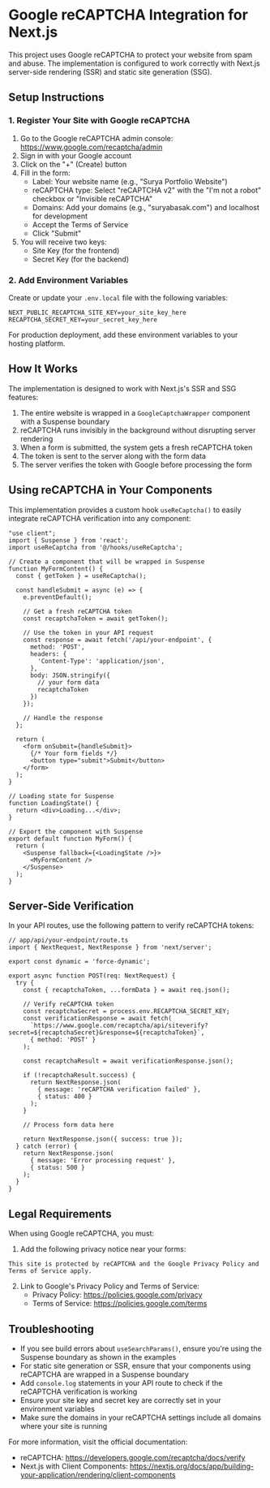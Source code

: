 # Google reCAPTCHA Integration for Next.js

This project uses Google reCAPTCHA to protect your website from spam and abuse. The implementation is configured to work correctly with Next.js server-side rendering (SSR) and static site generation (SSG).

## Setup Instructions

### 1. Register Your Site with Google reCAPTCHA

1. Go to the Google reCAPTCHA admin console: https://www.google.com/recaptcha/admin
2. Sign in with your Google account
3. Click on the "+" (Create) button
4. Fill in the form:
   - Label: Your website name (e.g., "Surya Portfolio Website")
   - reCAPTCHA type: Select "reCAPTCHA v2" with the "I'm not a robot" checkbox or "Invisible reCAPTCHA"
   - Domains: Add your domains (e.g., "suryabasak.com") and localhost for development
   - Accept the Terms of Service
   - Click "Submit"
5. You will receive two keys:
   - Site Key (for the frontend)
   - Secret Key (for the backend)

### 2. Add Environment Variables

Create or update your `.env.local` file with the following variables:

```
NEXT_PUBLIC_RECAPTCHA_SITE_KEY=your_site_key_here
RECAPTCHA_SECRET_KEY=your_secret_key_here
```

For production deployment, add these environment variables to your hosting platform.

## How It Works

The implementation is designed to work with Next.js's SSR and SSG features:

1. The entire website is wrapped in a `GoogleCaptchaWrapper` component with a Suspense boundary
2. reCAPTCHA runs invisibly in the background without disrupting server rendering
3. When a form is submitted, the system gets a fresh reCAPTCHA token
4. The token is sent to the server along with the form data
5. The server verifies the token with Google before processing the form

## Using reCAPTCHA in Your Components

This implementation provides a custom hook `useReCaptcha()` to easily integrate reCAPTCHA verification into any component:

```tsx
"use client";
import { Suspense } from 'react';
import useReCaptcha from '@/hooks/useReCaptcha';

// Create a component that will be wrapped in Suspense
function MyFormContent() {
  const { getToken } = useReCaptcha();
  
  const handleSubmit = async (e) => {
    e.preventDefault();
    
    // Get a fresh reCAPTCHA token
    const recaptchaToken = await getToken();
    
    // Use the token in your API request
    const response = await fetch('/api/your-endpoint', {
      method: 'POST',
      headers: {
        'Content-Type': 'application/json',
      },
      body: JSON.stringify({
        // your form data
        recaptchaToken
      })
    });
    
    // Handle the response
  };
  
  return (
    <form onSubmit={handleSubmit}>
      {/* Your form fields */}
      <button type="submit">Submit</button>
    </form>
  );
}

// Loading state for Suspense
function LoadingState() {
  return <div>Loading...</div>;
}

// Export the component with Suspense
export default function MyForm() {
  return (
    <Suspense fallback={<LoadingState />}>
      <MyFormContent />
    </Suspense>
  );
}
```

## Server-Side Verification

In your API routes, use the following pattern to verify reCAPTCHA tokens:

```tsx
// app/api/your-endpoint/route.ts
import { NextRequest, NextResponse } from 'next/server';

export const dynamic = 'force-dynamic';

export async function POST(req: NextRequest) {
  try {
    const { recaptchaToken, ...formData } = await req.json();
    
    // Verify reCAPTCHA token
    const recaptchaSecret = process.env.RECAPTCHA_SECRET_KEY;
    const verificationResponse = await fetch(
      `https://www.google.com/recaptcha/api/siteverify?secret=${recaptchaSecret}&response=${recaptchaToken}`,
      { method: 'POST' }
    );
    
    const recaptchaResult = await verificationResponse.json();
    
    if (!recaptchaResult.success) {
      return NextResponse.json(
        { message: 'reCAPTCHA verification failed' },
        { status: 400 }
      );
    }
    
    // Process form data here
    
    return NextResponse.json({ success: true });
  } catch (error) {
    return NextResponse.json(
      { message: 'Error processing request' },
      { status: 500 }
    );
  }
}
```

## Legal Requirements

When using Google reCAPTCHA, you must:

1. Add the following privacy notice near your forms:

```
This site is protected by reCAPTCHA and the Google Privacy Policy and Terms of Service apply.
```

2. Link to Google's Privacy Policy and Terms of Service:
   - Privacy Policy: https://policies.google.com/privacy
   - Terms of Service: https://policies.google.com/terms

## Troubleshooting

- If you see build errors about `useSearchParams()`, ensure you're using the Suspense boundary as shown in the examples
- For static site generation or SSR, ensure that your components using reCAPTCHA are wrapped in a Suspense boundary
- Add `console.log` statements in your API route to check if the reCAPTCHA verification is working
- Ensure your site key and secret key are correctly set in your environment variables
- Make sure the domains in your reCAPTCHA settings include all domains where your site is running

For more information, visit the official documentation:
- reCAPTCHA: https://developers.google.com/recaptcha/docs/verify
- Next.js with Client Components: https://nextjs.org/docs/app/building-your-application/rendering/client-components 